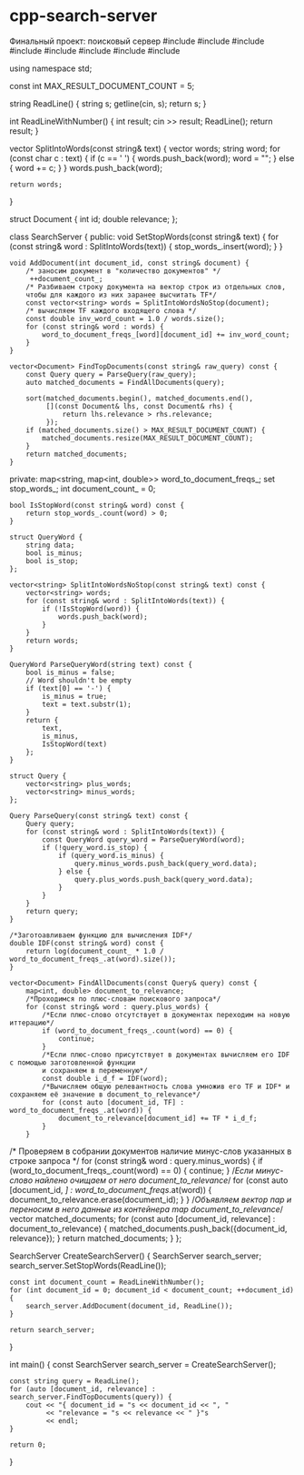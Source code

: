 # cpp-search-server
Финальный проект: поисковый сервер
#include <algorithm>
#include <iostream>
#include <map>
#include <set>
#include <string>
#include <utility>
#include <vector>
#include <cmath>

 
using namespace std;
 
 
const int MAX_RESULT_DOCUMENT_COUNT = 5;
 
string ReadLine() {
 string s;
 getline(cin, s);
    return s;
}
 
int ReadLineWithNumber() {
    int result;
    cin >> result;
    ReadLine();
    return result;
}
 
vector<string> SplitIntoWords(const string& text) {
    vector<string> words;
    string word;
    for (const char c : text) {
        if (c == ' ') {
            words.push_back(word);
            word = "";
        } else {
            word += c;
        }
    }
    words.push_back(word);
    
    return words;
}
    
struct Document {
    int id;
    double relevance;
};
 
class SearchServer {
public:
    void SetStopWords(const string& text) {
        for (const string& word : SplitIntoWords(text)) {
            stop_words_.insert(word);
        }
    }
    
    void AddDocument(int document_id, const string& document) {
        /* заносим документ в "количество документов" */
         ++document_count_;
        /* Разбиваем строку документа на вектор строк из отдельных слов,
        чтобы для каждого из них заранее высчитать TF*/
        const vector<string> words = SplitIntoWordsNoStop(document);
        /* вычисляем TF каждого входящего слова */
        const double inv_word_count = 1.0 / words.size();
        for (const string& word : words) {
            word_to_document_freqs_[word][document_id] += inv_word_count;
        }
    }
 
    vector<Document> FindTopDocuments(const string& raw_query) const {        
        const Query query = ParseQuery(raw_query);
        auto matched_documents = FindAllDocuments(query);
        
        sort(matched_documents.begin(), matched_documents.end(),
             [](const Document& lhs, const Document& rhs) {
                 return lhs.relevance > rhs.relevance;
             });
        if (matched_documents.size() > MAX_RESULT_DOCUMENT_COUNT) {
            matched_documents.resize(MAX_RESULT_DOCUMENT_COUNT);
        }
        return matched_documents;
    }
    
private:
    map<string, map<int, double>> word_to_document_freqs_;
    set<string> stop_words_;
    int document_count_ = 0;
    
    bool IsStopWord(const string& word) const {
        return stop_words_.count(word) > 0;
    }
    
    struct QueryWord {
        string data;
        bool is_minus;
        bool is_stop;
    };
    
    vector<string> SplitIntoWordsNoStop(const string& text) const {
        vector<string> words;
        for (const string& word : SplitIntoWords(text)) {
            if (!IsStopWord(word)) {
                words.push_back(word);
            }
        }
        return words;
    }
    
    QueryWord ParseQueryWord(string text) const {
        bool is_minus = false;
        // Word shouldn't be empty
        if (text[0] == '-') {
            is_minus = true;
            text = text.substr(1);
        }
        return {
            text,
            is_minus,
            IsStopWord(text)
        };
    }
    
    struct Query {
        vector<string> plus_words;
        vector<string> minus_words;
    };
    
    Query ParseQuery(const string& text) const {
        Query query;
        for (const string& word : SplitIntoWords(text)) {
            const QueryWord query_word = ParseQueryWord(word);
            if (!query_word.is_stop) {
                if (query_word.is_minus) {
                    query.minus_words.push_back(query_word.data);
                } else {
                    query.plus_words.push_back(query_word.data);
                }
            }
        }
        return query;
    }
 
    /*Заготоавливаем функцию для вычисления IDF*/
    double IDF(const string& word) const {
        return log(document_count_ * 1.0 / word_to_document_freqs_.at(word).size());
    }
    
    vector<Document> FindAllDocuments(const Query& query) const {
        map<int, double> document_to_relevance;
        /*Проходимся по плюс-словам поискового запроса*/
        for (const string& word : query.plus_words) {
            /*Если плюс-слово отсутствует в документах переходим на новую иттерацию*/
            if (word_to_document_freqs_.count(word) == 0) {
                continue;
            }
            /*Если плюс-слово присутствует в документах вычисляем его IDF с помощью заготовленной функции
            и сохраняем в переменную*/
            const double i_d_f = IDF(word);
            /*Вычисляем общую релевантность слова умножив его TF и IDF* и сохраняем её значение в document_to_relevance*/
            for (const auto [document_id, TF] : word_to_document_freqs_.at(word)) {
                document_to_relevance[document_id] += TF * i_d_f;
            }
        }
        
  /* Проверяем в собрании документов наличие минус-слов указанных в строке запроса */
        for (const string& word : query.minus_words) {
            if (word_to_document_freqs_.count(word) == 0) {
                continue;
            }
            /*Если минус-слово найлено очищаем от него document_to_relevance*/
            for (const auto [document_id, _] : word_to_document_freqs_.at(word)) {
                document_to_relevance.erase(document_id);
            }
        }
 /*Объявляем вектор пар и переносим в него данные из контейнера map document_to_relevance*/
        vector<Document> matched_documents;
        for (const auto [document_id, relevance] : document_to_relevance) {
            matched_documents.push_back({document_id, relevance});
        }
        return matched_documents;
    }
};
 
 
SearchServer CreateSearchServer() {
    SearchServer search_server;
    search_server.SetStopWords(ReadLine());
 
    const int document_count = ReadLineWithNumber();
    for (int document_id = 0; document_id < document_count; ++document_id) {
        search_server.AddDocument(document_id, ReadLine());
    }
    
    return search_server;
}
 
 
int main() {
    const SearchServer search_server = CreateSearchServer();
 
    const string query = ReadLine();
    for (auto [document_id, relevance] : search_server.FindTopDocuments(query)) {
        cout << "{ document_id = "s << document_id << ", "
             << "relevance = "s << relevance << " }"s
             << endl;
    }
 
    return 0;
}


